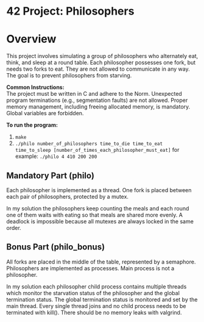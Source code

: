 # 42 Project: Philosophers
# Overview

This project involves simulating a group of philosophers who alternately eat, think, and sleep at a round table. Each philosopher possesses one fork, but needs two forks to eat. They are not allowed to communicate in any way. The goal is to prevent philosophers from starving.

**Common Instructions:**  
The project must be written in C and adhere to the Norm.
Unexpected program terminations (e.g., segmentation faults) are not allowed.
Proper memory management, including freeing allocated memory, is mandatory.
Global variables are forbidden.

**To run the program:**
1. `make`
2. `./philo number_of_philosophers time_to_die time_to_eat time_to_sleep [number_of_times_each_philosopher_must_eat]`  for example: `./philo 4 410 200 200`

## Mandatory Part (philo)
Each philosopher is implemented as a thread.
One fork is placed between each pair of philosophers, protected by a mutex.

In my solution the philosophers keep counting the meals and each round one of them waits with eating so that meals are shared more evenly. A deadlock is impossible because all mutexes are always locked in the same order.

## Bonus Part (philo_bonus)
All forks are placed in the middle of the table, represented by a semaphore.
Philosophers are implemented as processes.
Main process is not a philosopher.

In my solution each philosopher child process contains multiple threads which monitor the starvation status of the philosopher and the global termination status. The global termination status is monitored and set by the main thread. Every single thread joins and no child process needs to be terminated with kill(). There should be no memory leaks with valgrind.
